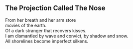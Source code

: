 The Projection Called The Nose
------------------------------
From her breath and her arm store  
movies of the earth.  
Of a dark stranger that recovers kisses.  
I am dismantled by wave and convict, by shadow and snow.  
All shorelines become imperfect silkens.  
